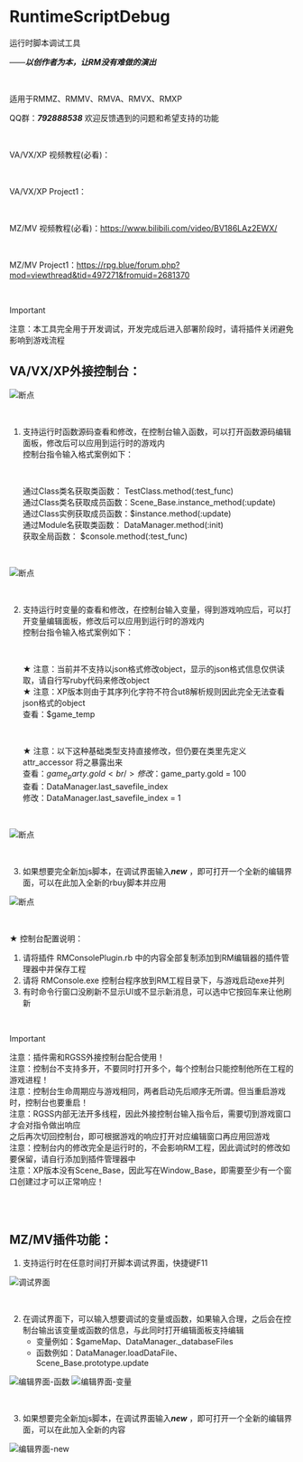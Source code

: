 # RuntimeScriptDebug

运行时脚本调试工具

——***以创作者为本，让RM没有难做的演出***

<br/>

适用于RMMZ、RMMV、RMVA、RMVX、RMXP

QQ群：***792888538***   欢迎反馈遇到的问题和希望支持的功能

<br/>

VA/VX/XP 视频教程(必看)：

<br/>

VA/VX/XP Project1：

<br/>

MZ/MV 视频教程(必看)：https://www.bilibili.com/video/BV186LAz2EWX/

<br/>

MZ/MV Project1：https://rpg.blue/forum.php?mod=viewthread&tid=497271&fromuid=2681370

<br/>

> [!IMPORTANT] 
> 注意：本工具完全用于开发调试，开发完成后进入部署阶段时，请将插件关闭避免影响到游戏流程

## VA/VX/XP外接控制台：

![断点](https://github.com/cafel176/RuntimeScriptDebug/blob/main/pic1_2.png?raw=true '调试界面')

<br/>

1. 支持运行时函数源码查看和修改，在控制台输入函数，可以打开函数源码编辑面板，修改后可以应用到运行时的游戏内<br/>
    控制台指令输入格式案例如下：
    
	<br/>

    通过Class类名获取类函数：   TestClass.method(:test_func)<br/>
    通过Class类名获取成员函数：Scene_Base.instance_method(:update)<br/>
    通过Class实例获取成员函数：$instance.method(:update)<br/>
    通过Module名获取类函数：   DataManager.method(:init)<br/>
    获取全局函数：             		 $console.method(:test_func)

<br/>

![断点](https://github.com/cafel176/RuntimeScriptDebug/blob/main/pic2_2.png?raw=true '编辑界面-函数')

<br/>

2. 支持运行时变量的查看和修改，在控制台输入变量，得到游戏响应后，可以打开变量编辑面板，修改后可以应用到运行时的游戏内<br/>
    控制台指令输入格式案例如下：
   
   <br/>
   
    ★ 注意：当前并不支持以json格式修改object，显示的json格式信息仅供读取，请自行写ruby代码来修改object<br/>
    ★ 注意：XP版本则由于其序列化字符不符合ut8解析规则因此完全无法查看json格式的object<br/>
    查看：$game_temp
    
    <br/>
    
    ★ 注意：以下这种基础类型支持直接修改，但仍要在类里先定义 attr_accessor 将之暴露出来<br/>
    查看：$game_party.gold<br/>
    修改：$game_party.gold = 100<br/>
    查看：DataManager.last_savefile_index<br/>
    修改：DataManager.last_savefile_index = 1

<br/>

![断点](https://github.com/cafel176/RuntimeScriptDebug/blob/main/pic3_2.png?raw=true '编辑界面-变量')

<br/>

3. 如果想要完全新加js脚本，在调试界面输入***new*** ，即可打开一个全新的编辑界面，可以在此加入全新的rbuy脚本并应用

![断点](https://github.com/cafel176/RuntimeScriptDebug/blob/main/pic4_2.png?raw=true '编辑界面-new')

<br/>

 ★ 控制台配置说明：<br/>
 1. 请将插件 RMConsolePlugin.rb 中的内容全部复制添加到RM编辑器的插件管理器中并保存工程<br/>
 2. 请将 RMConsole.exe 控制台程序放到RM工程目录下，与游戏启动exe并列<br/>
 3. 有时命令行窗口没刷新不显示UI或不显示新消息，可以选中它按回车来让他刷新

<br/>

> [!IMPORTANT] 
>  注意：插件需和RGSS外接控制台配合使用！<br/>
> 注意：控制台不支持多开，不要同时打开多个，每个控制台只能控制他所在工程的游戏进程！<br/>
> 注意：控制台生命周期应与游戏相同，两者启动先后顺序无所谓。但当重启游戏时，控制台也要重启！<br/>
> 注意：RGSS内部无法开多线程，因此外接控制台输入指令后，需要切到游戏窗口才会对指令做出响应<br/>
          之后再次切回控制台，即可根据游戏的响应打开对应编辑窗口再应用回游戏<br/>
> 注意：控制台内的修改完全是运行时的，不会影响RM工程，因此调试时的修改如要保留，请自行添加到插件管理器中<br/>
> 注意：XP版本没有Scene_Base，因此写在Window_Base，即需要至少有一个窗口创建过才可以正常响应！

<br/>
<br/>

## MZ/MV插件功能：

1. 支持运行时在任意时间打开脚本调试界面，快捷键F11

![调试界面](https://github.com/cafel176/RuntimeScriptDebug/blob/main/pic1.png?raw=true '调试界面')

<br/>

2. 在调试界面下，可以输入想要调试的变量或函数，如果输入合理，之后会在控制台输出该变量或函数的信息，与此同时打开编辑面板支持编辑
   * 变量例如：$gameMap、DataManager._databaseFiles
   * 函数例如：DataManager.loadDataFile、Scene_Base.prototype.update
   
![编辑界面-函数](https://github.com/cafel176/RuntimeScriptDebug/blob/main/pic2.png?raw=true '编辑界面-函数')
![编辑界面-变量](https://github.com/cafel176/RuntimeScriptDebug/blob/main/pic3.png?raw=true '编辑界面-变量')

<br/>

3. 如果想要完全新加js脚本，在调试界面输入***new*** ，即可打开一个全新的编辑界面，可以在此加入全新的内容

![编辑界面-new](https://github.com/cafel176/RuntimeScriptDebug/blob/main/pic4.png?raw=true '编辑界面-new')

<br/>